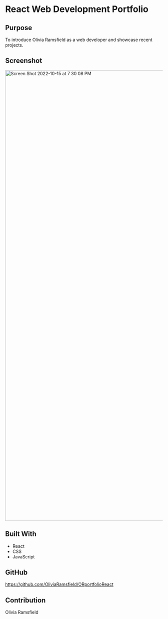 # React Web Development Portfolio

## Purpose

To introduce Olivia Ramsfield as a web developer and showcase recent projects.

## Screenshot

<img width="1440" alt="Screen Shot 2022-10-15 at 7 30 08 PM" src="https://user-images.githubusercontent.com/105067386/196012371-e2dea609-d0d4-47b6-a0e1-c4fd7a619af0.png">

## Built With

- React
- CSS
- JavaScript

## GitHub

https://github.com/OliviaRamsfield/ORportfolioReact

## Contribution

Olivia Ramsfield

